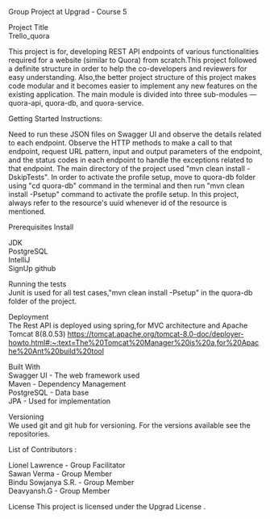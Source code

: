 
Group Project at Upgrad - Course 5

Project Title    
Trello_quora


This project is for, developing REST API endpoints of various functionalities required for a website (similar to Quora) from scratch.This project followed a definite structure in order to help the co-developers and reviewers for easy understanding. 
Also,the better project structure of this project makes code modular and it becomes easier to implement any new features on the existing application. The main module is divided into three sub-modules —  quora-api, quora-db, and quora-service.

Getting Started
Instructions:

Need to run these JSON files on Swagger UI and observe the details related to each endpoint. Observe the HTTP methods to make a call to that endpoint, request URL pattern, input and output parameters of the endpoint, and the status codes in each endpoint to handle the exceptions related to that endpoint.
The main directory of the project used "mvn clean install -DskipTests". In order to activate the profile setup, move to quora-db folder using "cd quora-db" command in the terminal and then run "mvn clean install -Psetup" command to activate the profile setup.
In this project, always refer to the resource's uuid whenever id of the resource is mentioned.

Prerequisites
Install

JDK      
PostgreSQL    
IntelliJ    
SignUp github     

Running the tests   
Junit is used for all test cases,"mvn clean install -Psetup" in the quora-db folder of the project. 

Deployment     
The Rest API is deployed using spring,for MVC architecture and Apache Tomcat 8(8.0.53)
https://tomcat.apache.org/tomcat-8.0-doc/deployer-howto.html#:~:text=The%20Tomcat%20Manager%20is%20a,for%20Apache%20Ant%20build%20tool

Built With      
Swagger UI  - The web framework used   
Maven       - Dependency Management   
PostgreSQL  - Data base   
JPA         - Used for implementation        


Versioning   
We used git and git hub for versioning. For the versions available see the repositories.

List of Contributors :

Lionel Lawrence      - Group Facilitator    
Sawan Verma          - Group Member   
Bindu Sowjanya S.R.  - Group Member   
Deavyansh.G          - Group Member

License
This project is licensed under the Upgrad License .
